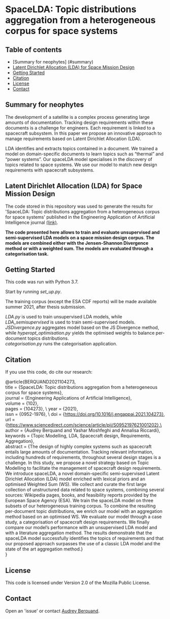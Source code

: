 # SpaceLDA: Topic distributions aggregation from a heterogeneous corpus for space systems

## Table of contents
* [Summary for neophytes] (#summary)
* [Latent Dirichlet Allocation (LDA) for Space Mission Design ](#LDA)
* [Getting Started](#start)
* [Citation](#cite)
* [License](#lic)
* [Contact](#con)

## Summary for neophytes
The development of a satellite is a complex process generating large amounts of documentation. Tracking design requirements within these documents is a challenge for engineers. Each requirement is linked to a spacecraft subsystem. In this paper we propose an innovative approach to manage requirements based on Latent Dirichlet Allocation (LDA).

LDA identifies and extracts topics contained in a document. We trained a model on domain-specific documents to learn topics such as “thermal” and “power systems”. Our spaceLDA model specialises in the discovery of topics related to space systems. We use our model to match new design requirements with spacecraft subsystems.

## Latent Dirichlet Allocation (LDA) for Space Mission Design 
The code stored in this repository was used to generate the results for 'SpaceLDA: Topic distributions aggregation from a heterogeneous corpus for space systems' published in the Engineering Application of Artificial Intelligence journal [(link)](https://www.sciencedirect.com/science/article/abs/pii/S0952197621001202).

**The code presented here allows to train and evaluate unsupervised and semi-supervised LDA models on a space mission design corpus. The models are combined either with the Jensen-Shannon Divergence method or with a weighted sum. The models are evaluated through a categorisation task.**
 
## Getting Started
This code was run with Python 3.7. 

Start by running *set_up.py*.
 
The training corpus (except the ESA CDF reports) will be made available summer 2021, after thesis submission. 

*LDA.py* is used to train unsupervised LDA models, while *LDA_semisupervised* is used to train semi-supervised models. \
*JSDivergence.py* aggregates model based on the JS Divergence method, while *hyperopt_optimisation.py* yields the optimised weights to balance per-document topics distributions.\
*categorisation.py* runs the categorisation application.

## Citation
If you use this code, do cite our research:

@article{BERQUAND2021104273, \
title = {SpaceLDA: Topic distributions aggregation from a heterogeneous corpus for space systems}, \
journal = {Engineering Applications of Artificial Intelligence}, \
volume = {102}, \
pages = {104273}, \ 
year = {2021}, \
issn = {0952-1976}, \ 
doi = {https://doi.org/10.1016/j.engappai.2021.104273}, \
url = {https://www.sciencedirect.com/science/article/pii/S0952197621001202},\
author = {Audrey Berquand and Yashar Moshfeghi and Annalisa Riccardi},\
keywords = {Topic Modelling, LDA, Spacecraft design, Requirements, Aggregation},\
abstract = {The design of highly complex systems such as spacecraft entails large amounts of documentation. Tracking relevant information, including hundreds of requirements, throughout several design stages is a challenge. In this study, we propose a novel strategy based on Topic Modelling to facilitate the management of spacecraft design requirements. We introduce spaceLDA, a novel domain-specific semi-supervised Latent Dirichlet Allocation (LDA) model enriched with lexical priors and an optimised Weighted Sum (WS). We collect and curate the first large collection of unstructured data related to space systems, combining several sources: Wikipedia pages, books, and feasibility reports provided by the European Space Agency (ESA). We train the spaceLDA model on three subsets of our heterogeneous training corpus. To combine the resulting per-document topic distributions, we enrich our model with an aggregation method based on an optimised WS. We evaluate our model through a case study, a categorisation of spacecraft design requirements. We finally compare our model’s performance with an unsupervised LDA model and with a literature aggregation method. The results demonstrate that the spaceLDA model successfully identifies the topics of requirements and that our proposed approach surpasses the use of a classic LDA model and the state of the art aggregation method.}\
}

## License
This code is licensed under Version 2.0 of the Mozilla Public License.

## Contact
Open an 'issue' or contact [Audrey Berquand](mailto:audrey.berquand@strath.ac.uk).

